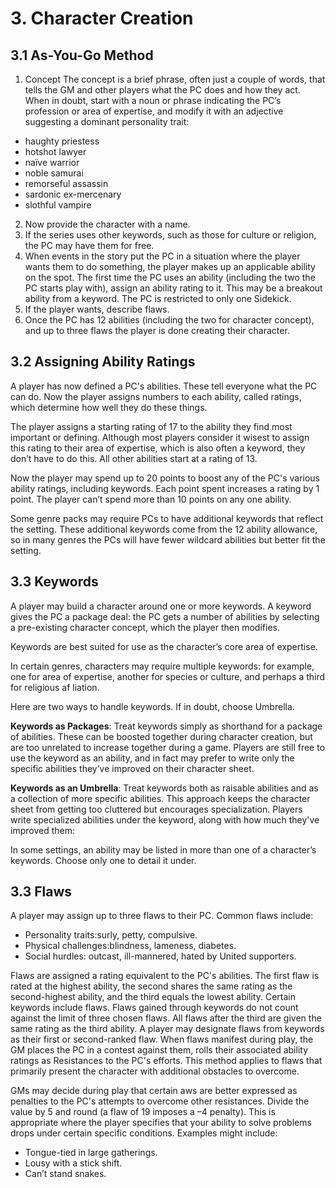 # 3. Character Creation
## 3.1 As-You-Go Method
1. Concept
The concept is a brief phrase, often just a couple of words, that tells the GM and other players what the PC does and how they act. When in doubt, start with a noun or phrase indicating the PC’s profession or area of expertise, and modify it with an adjective suggesting a dominant personality trait:
* haughty priestess
* hotshot lawyer
* naïve warrior
* noble samurai
* remorseful assassin
* sardonic ex-mercenary 
* slothful vampire
2. Now provide the character with a name.
3. If the series uses other keywords, such as those for culture or religion, the PC may have them for free.
4. When events in the story put the PC in a situation where the player wants them to do something, the player makes up an applicable ability on the spot. The first time the PC uses an ability (including the two the PC starts play with), assign an ability rating to it. This may be a breakout ability from a keyword. The PC is restricted to only one Sidekick.
5. If the player wants, describe flaws.
6. Once the PC has 12 abilities (including the two for character concept), and up to three flaws the player is done creating their character.

## 3.2 Assigning Ability Ratings
A player has now defined a PC's abilities. These tell everyone what the PC can do. Now the player assigns numbers to each ability, called ratings, which determine how well they do these things.

The player assigns a starting rating of 17 to the ability they find most important or defining. Although most players consider it wisest to assign this rating to their area of expertise, which is also often a keyword, they don’t have to do this. All other abilities start at a rating of 13.

Now the player may spend up to 20 points to boost any of the PC's various ability ratings, including keywords. Each point spent increases a rating by 1 point. The player can’t spend more than 10 points on any one ability.

Some genre packs may require PCs to have additional keywords that reflect the setting. These additional keywords come from the 12 ability allowance, so in many genres the PCs will have fewer wildcard abilities but better fit the setting.

## 3.3 Keywords
A player may build a character around one or more keywords. A keyword gives the PC a package deal: the PC gets a number of abilities by selecting a pre-existing character concept, which the player then modifies. 

Keywords are best suited for use as the character’s core area of expertise. 

In certain genres, characters may require multiple keywords: for example, one for area of expertise, another for species or culture, and perhaps a third for religious af liation. 

Here are two ways to handle keywords. If in doubt, choose Umbrella.

**Keywords as Packages**: Treat keywords simply as shorthand for a package of abilities. These can be boosted together during character creation, but are too unrelated to increase together during a game. Players are still free to use the keyword as an ability, and in fact may prefer to write only the specific abilities they’ve improved on their character sheet.

**Keywords as an Umbrella**: Treat keywords both as raisable abilities and as a collection of more specific abilities. This approach keeps the character sheet from getting too cluttered but encourages specialization. Players write specialized abilities under the keyword, along with how much they've improved them:

In some settings, an ability may be listed in more than one of a character’s keywords. Choose only one to detail it under. 

## 3.3 Flaws
A player may assign up to three flaws to their PC. Common flaws include:

* Personality traits:surly, petty, compulsive.
* Physical challenges:blindness, lameness, diabetes.
* Social hurdles: outcast, ill-mannered, hated by United supporters.

Flaws are assigned a rating equivalent to the PC's abilities. The first flaw is rated at the highest ability, the second shares the same rating as the second-highest ability, and the third equals the lowest ability.
Certain keywords include flaws. Flaws gained through keywords do not count against the limit of three chosen  flaws. All flaws after the third are given the same rating as the third ability. A player may designate flaws from keywords as their first or second-ranked flaw. When flaws manifest during play, the GM places the PC in a contest against them, rolls their associated ability ratings as Resistances to the PC's efforts. This method applies to flaws that primarily present the character with additional obstacles to overcome.

GMs may decide during play that certain  aws are better expressed as penalties to the PC's attempts to overcome other resistances. Divide the value by 5 and round (a flaw of 19 imposes a –4 penalty). This is appropriate where the player specifies that your ability to solve problems drops under certain specific conditions. Examples might include:
* Tongue-tied in large gatherings. 
* Lousy with a stick shift.
* Can’t stand snakes.

